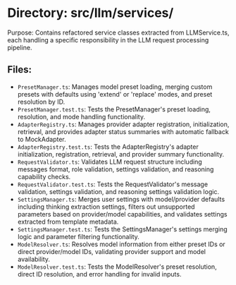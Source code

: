# Directory: src/llm/services/

Purpose: Contains refactored service classes extracted from LLMService.ts, each handling a specific responsibility in the LLM request processing pipeline.

## Files:

- `PresetManager.ts`: Manages model preset loading, merging custom presets with defaults using 'extend' or 'replace' modes, and preset resolution by ID.
- `PresetManager.test.ts`: Tests the PresetManager's preset loading, resolution, and mode handling functionality.
- `AdapterRegistry.ts`: Manages provider adapter registration, initialization, retrieval, and provides adapter status summaries with automatic fallback to MockAdapter.
- `AdapterRegistry.test.ts`: Tests the AdapterRegistry's adapter initialization, registration, retrieval, and provider summary functionality.
- `RequestValidator.ts`: Validates LLM request structure including messages format, role validation, settings validation, and reasoning capability checks.
- `RequestValidator.test.ts`: Tests the RequestValidator's message validation, settings validation, and reasoning settings validation logic.
- `SettingsManager.ts`: Merges user settings with model/provider defaults including thinking extraction settings, filters out unsupported parameters based on provider/model capabilities, and validates settings extracted from template metadata.
- `SettingsManager.test.ts`: Tests the SettingsManager's settings merging logic and parameter filtering functionality.
- `ModelResolver.ts`: Resolves model information from either preset IDs or direct provider/model IDs, validating provider support and model availability.
- `ModelResolver.test.ts`: Tests the ModelResolver's preset resolution, direct ID resolution, and error handling for invalid inputs.
